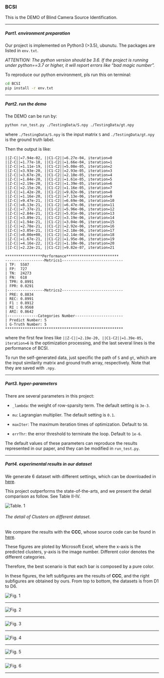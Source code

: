 ### BCSI

This is the DEMO of Blind Camera Source Identification. 

***

##### Part1. environment preparation

Our project is implemented on Python3 (>3.5), ubunutu. The packages are listed in `env.txt`. 

*ATTENTION: The python version should be 3.6. If the project is running under python==3.7 or higher, it will report errors like “bad magic number”.*

To reproduce our python environment, pls run this on terminal:
```bash
cd BCSI
pip install -r env.txt
```

***

##### Part2. run the demo

The DEMO can be run by:
```bash
python run_test.py ./TestingData/S.npy ./TestingData/gt.npy
```
where `./TestingData/S.npy` is the input matrix `S` and `./TestingData/gt.npy` is the ground truth label.

Then the output is like:
```commandline
||Z-C||=7.94e-02, ||C1-C2||=6.27e-04, iteration=0
||Z-C||=1.77e-18, ||C1-C2||=1.66e-04, iteration=1
||Z-C||=1.11e-19, ||C1-C2||=5.08e-05, iteration=2
||Z-C||=3.93e-20, ||C1-C2||=2.93e-05, iteration=3
||Z-C||=3.67e-20, ||C1-C2||=2.10e-05, iteration=4
||Z-C||=1.84e-20, ||C1-C2||=1.61e-05, iteration=5
||Z-C||=2.19e-20, ||C1-C2||=1.39e-05, iteration=6
||Z-C||=2.15e-20, ||C1-C2||=1.16e-05, iteration=7
||Z-C||=1.42e-20, ||C1-C2||=9.82e-06, iteration=8
||Z-C||=1.16e-20, ||C1-C2||=7.13e-06, iteration=9
||Z-C||=9.47e-21, ||C1-C2||=6.69e-06, iteration=10
||Z-C||=8.13e-21, ||C1-C2||=6.47e-06, iteration=11
||Z-C||=7.37e-21, ||C1-C2||=5.96e-06, iteration=12
||Z-C||=2.84e-21, ||C1-C2||=5.01e-06, iteration=13
||Z-C||=3.89e-21, ||C1-C2||=3.19e-06, iteration=14
||Z-C||=1.94e-21, ||C1-C2||=3.04e-06, iteration=15
||Z-C||=2.78e-21, ||C1-C2||=2.92e-06, iteration=16
||Z-C||=3.05e-21, ||C1-C2||=2.18e-06, iteration=17
||Z-C||=0.00e+00, ||C1-C2||=2.14e-06, iteration=18
||Z-C||=1.67e-21, ||C1-C2||=1.95e-06, iteration=19
||Z-C||=4.16e-22, ||C1-C2||=1.10e-06, iteration=20
||Z-C||=2.22e-21, ||C1-C2||=9.82e-07, iteration=21

*****************Performance************************
------------------Metrics1----------------------------
| TP:  5507
| FP:  727
| TN:  24273
| FN:  618
| TPR: 0.8991
| FPR: 0.0291
|-----------------Metrics2----------------------------
| PRE: 0.8834
| REC: 0.8991
| F1 : 0.8912
| RI : 0.9568
| ARI: 0.8642
|--------------Categories Number----------------------
| Predict Number: 5
| G-Truth Number: 5
******************************************************
```
where the first few lines like `||Z-C||=2.19e-20, ||C1-C2||=1.39e-05, iteration=6` is the optimization processing, and the last several lines is the performance of BCSI.

To run the self-generated data, just specific the path of `S` and `gt`, which are the input similarity matrix and ground truth array, respectively. Note that they are saved with `.npy`.  

***

##### Part3. hyper-parameters

There are several parameters in this project:

* `_lambda`: the weight of row-sparsity term. The default setting is `3e-3`.

* `mu`: Lagrangian multiplier. The default setting is `0.1`.

* `maxIter`: The maximum iteration times of optimization. Default to `50`.

* `errThr`: the error threshold to terminate the loop. Default to `1e-6`.

The default values of these parameters can reproduce the results represented in our paper, and they can be modified in `run_test.py`.
***

##### Part4. experimental results in our dataset

We generate 6 dataset with different settings, which can be downloaded in [here](https://www.jianguoyun.com/p/DVWEXaoQ6uPZBxiMsuMB).

This project outperforms the state-of-the-arts, and we present the detail comparison as follow. See Table II-IV.

![Table. 1](https://github.com/XiangJ87/BCSI/blob/master/Figures/TableII-IV.png?raw=true)



###### The detail of Clusters on different dataset.

We compare the results with the **CCC**, whose source code can be found in [here](http://www.grip.unina.it/index.php?option=com_content&view=article&id=79&Itemid=489&jsmallfib=1&dir=JSROOT/Blind_PRNUClustering).

These figures are ploted by Microsoft Excel, where the x-axis is the predicted clusters, y-axis is the image number. Different color denotes the different categories.

Therefore, the best scenario is that each bar is composed by a pure color.

In these figures, the left subfigures are the results of **CCC**, and the right subfigures are obtained by ours. From top to bottom, the datasets is from D1 to D6.


![Fig. 1](https://github.com/XiangJ87/BCSI/blob/master/Figures/D1Comparison.png?raw=true)
***
![Fig. 2](https://github.com/XiangJ87/BCSI/blob/master/Figures/D2Comparison.png?raw=true)
***
![Fig. 3](https://github.com/XiangJ87/BCSI/blob/master/Figures/D3Comparison.png?raw=true)
***
![Fig. 4](https://github.com/XiangJ87/BCSI/blob/master/Figures/D4Comparison.png?raw=true)
***
![Fig. 5](https://github.com/XiangJ87/BCSI/blob/master/Figures/D5Comparison.png?raw=true)
***
![Fig. 6](https://github.com/XiangJ87/BCSI/blob/master/Figures/D6Comparison.png?raw=true)

***
